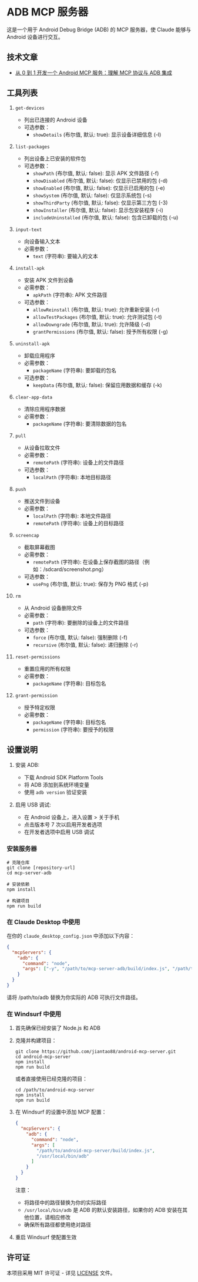 # ADB MCP 服务器

这是一个用于 Android Debug Bridge (ADB) 的 MCP 服务器，使 Claude 能够与 Android 设备进行交互。

## 技术文章

- [从 0 到 1 开发一个 Android MCP 服务：理解 MCP 协议与 ADB 集成](https://juejin.cn/post/7480747396454563874)

## 工具列表

1. `get-devices`

   - 列出已连接的 Android 设备
   - 可选参数：
     - `showDetails` (布尔值, 默认: true): 显示设备详细信息 (-l)

2. `list-packages`

   - 列出设备上已安装的软件包
   - 可选参数：
     - `showPath` (布尔值, 默认: false): 显示 APK 文件路径 (-f)
     - `showDisabled` (布尔值, 默认: false): 仅显示已禁用的包 (-d)
     - `showEnabled` (布尔值, 默认: false): 仅显示已启用的包 (-e)
     - `showSystem` (布尔值, 默认: false): 仅显示系统包 (-s)
     - `showThirdParty` (布尔值, 默认: false): 仅显示第三方包 (-3)
     - `showInstaller` (布尔值, 默认: false): 显示包安装程序 (-i)
     - `includeUninstalled` (布尔值, 默认: false): 包含已卸载的包 (-u)

3. `input-text`

   - 向设备输入文本
   - 必需参数：
     - `text` (字符串): 要输入的文本

4. `install-apk`

   - 安装 APK 文件到设备
   - 必需参数：
     - `apkPath` (字符串): APK 文件路径
   - 可选参数：
     - `allowReinstall` (布尔值, 默认: true): 允许重新安装 (-r)
     - `allowTestPackages` (布尔值, 默认: true): 允许测试包 (-t)
     - `allowDowngrade` (布尔值, 默认: true): 允许降级 (-d)
     - `grantPermissions` (布尔值, 默认: false): 授予所有权限 (-g)

5. `uninstall-apk`

   - 卸载应用程序
   - 必需参数：
     - `packageName` (字符串): 要卸载的包名
   - 可选参数：
     - `keepData` (布尔值, 默认: false): 保留应用数据和缓存 (-k)

6. `clear-app-data`

   - 清除应用程序数据
   - 必需参数：
     - `packageName` (字符串): 要清除数据的包名

7. `pull`

   - 从设备拉取文件
   - 必需参数：
     - `remotePath` (字符串): 设备上的文件路径
   - 可选参数：
     - `localPath` (字符串): 本地目标路径

8. `push`

   - 推送文件到设备
   - 必需参数：
     - `localPath` (字符串): 本地文件路径
     - `remotePath` (字符串): 设备上的目标路径

9. `screencap`

   - 截取屏幕截图
   - 必需参数：
     - `remotePath` (字符串): 在设备上保存截图的路径（例如：/sdcard/screenshot.png）
   - 可选参数：
     - `usePng` (布尔值, 默认: true): 保存为 PNG 格式 (-p)

10. `rm`

    - 从 Android 设备删除文件
    - 必需参数：
      - `path` (字符串): 要删除的设备上的文件路径
    - 可选参数：
      - `force` (布尔值, 默认: false): 强制删除 (-f)
      - `recursive` (布尔值, 默认: false): 递归删除 (-r)

11. `reset-permissions`

    - 重置应用的所有权限
    - 必需参数：
      - `packageName` (字符串): 目标包名

12. `grant-permission`
    - 授予特定权限
    - 必需参数：
      - `packageName` (字符串): 目标包名
      - `permission` (字符串): 要授予的权限

## 设置说明

1. 安装 ADB:

   - 下载 Android SDK Platform Tools
   - 将 ADB 添加到系统环境变量
   - 使用 `adb version` 验证安装

2. 启用 USB 调试:
   - 在 Android 设备上，进入设置 > 关于手机
   - 点击版本号 7 次以启用开发者选项
   - 在开发者选项中启用 USB 调试

### 安装服务器

```shell
# 克隆仓库
git clone [repository-url]
cd mcp-server-adb

# 安装依赖
npm install

# 构建项目
npm run build
```

### 在 Claude Desktop 中使用

在你的 `claude_desktop_config.json` 中添加以下内容：

```json
{
  "mcpServers": {
    "adb": {
      "command": "node",
      "args": ["-y", "/path/to/mcp-server-adb/build/index.js", "/path/to/adb"]
    }
  }
}
```

请将 /path/to/adb 替换为你实际的 ADB 可执行文件路径。

### 在 Windsurf 中使用

1. 首先确保已经安装了 Node.js 和 ADB

2. 克隆并构建项目：

   ```shell
   git clone https://github.com/jiantao88/android-mcp-server.git
   cd android-mcp-server
   npm install
   npm run build
   ```

   或者直接使用已经克隆的项目：

   ```shell
   cd /path/to/android-mcp-server
   npm install
   npm run build
   ```

3. 在 Windsurf 的设置中添加 MCP 配置：

   ```json
   {
     "mcpServers": {
       "adb": {
         "command": "node",
         "args": [
           "/path/to/android-mcp-server/build/index.js",
           "/usr/local/bin/adb"
         ]
       }
     }
   }
   ```

   注意：

   - 将路径中的路径替换为你的实际路径
   - `/usr/local/bin/adb` 是 ADB 的默认安装路径，如果你的 ADB 安装在其他位置，请相应修改
   - 确保所有路径都使用绝对路径

4. 重启 Windsurf 使配置生效

## 许可证

本项目采用 MIT 许可证 - 详见 [LICENSE](./LICENSE) 文件。

